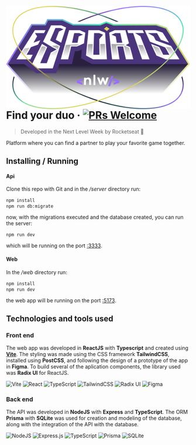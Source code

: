 <img src="./images/logo-nlw-esports.svg" alt="Logo" align="right">

# Find your duo &middot; [![PRs Welcome](https://img.shields.io/badge/PRs-welcome-brightgreen.svg?style=flat-square)](http://makeapullrequest.com)

> Developed in the Next Level Week by Rocketseat 🚀

Platform where you can find a partner to play your favorite game together.

## Installing / Running

#### Api

Clone this repo with Git and in the */server* directory run:

```shell
npm install
npm run db:migrate
```

now, with the migrations executed and the database created, you can run the server:

```shell
npm run dev
```

which will be running on the port [:3333](http://localhost:3333/).

#### Web

In the */web* directory run:

```shell
npm install
npm run dev
```

the web app will be running on the port [:5173](http://localhost:5173/).

## Technologies and tools used

### Front end

The web app was developed in **ReactJS** with **Typescript** and created using [**Vite**](https://vitejs.dev/guide/why).
The styling was made using the CSS framework **TailwindCSS**, installed using **PostCSS**, and following the design of a prototype of the app in **Figma**.
To build several of the aplication components, the library used was **Radix UI** for ReactJS.

![Vite](https://img.shields.io/badge/vite-%23646CFF.svg?style=for-the-badge&logo=vite&logoColor=white) ![React](https://img.shields.io/badge/react-%2320232a.svg?style=for-the-badge&logo=react&logoColor=%2361DAFB) ![TypeScript](https://img.shields.io/badge/typescript-%23007ACC.svg?style=for-the-badge&logo=typescript&logoColor=white)
![TailwindCSS](https://img.shields.io/badge/tailwindcss-%2338B2AC.svg?style=for-the-badge&logo=tailwind-css&logoColor=white) ![Radix UI](https://img.shields.io/badge/radix%20ui-161618.svg?style=for-the-badge&logo=radix-ui&logoColor=white) ![Figma](https://img.shields.io/badge/figma-%23F24E1E.svg?style=for-the-badge&logo=figma&logoColor=white)

### Back end

The API was developed in **NodeJS** with **Express** and **TypeScript**.
The ORM **Prisma** with **SQLite** was used for creation and modeling of the database, along with the integration of the API with the database.

![NodeJS](https://img.shields.io/badge/node.js-6DA55F?style=for-the-badge&logo=node.js&logoColor=white) ![Express.js](https://img.shields.io/badge/express.js-%23404d59.svg?style=for-the-badge&logo=express&logoColor=%2361DAFB) ![TypeScript](https://img.shields.io/badge/typescript-%23007ACC.svg?style=for-the-badge&logo=typescript&logoColor=white) ![Prisma](https://img.shields.io/badge/Prisma-3982CE?style=for-the-badge&logo=Prisma&logoColor=white) ![SQLite](https://img.shields.io/badge/sqlite-%2307405e.svg?style=for-the-badge&logo=sqlite&logoColor=white)